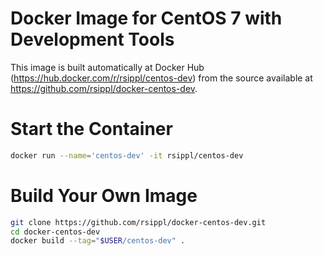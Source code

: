 # Docker Image for CentOS 7 with Development Tools

This image is built automatically at Docker Hub (https://hub.docker.com/r/rsippl/centos-dev)
from the source available at https://github.com/rsippl/docker-centos-dev.

# Start the Container

```bash
docker run --name='centos-dev' -it rsippl/centos-dev
```

# Build Your Own Image

```bash
git clone https://github.com/rsippl/docker-centos-dev.git
cd docker-centos-dev
docker build --tag="$USER/centos-dev" .
```